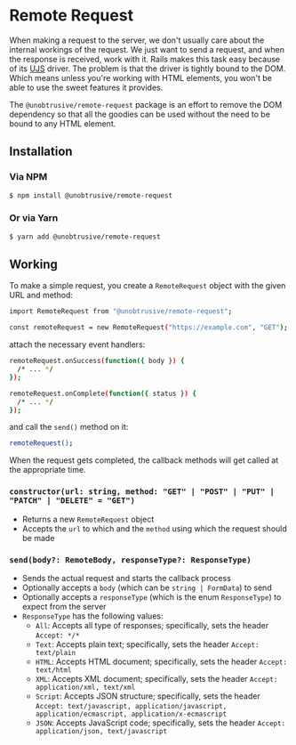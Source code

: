 # Remote Request

When making a request to the server, we don't usually care about the internal workings of the request. We just want to send a request, and when the response is received, work with it. Rails makes this task easy because of its [UJS](https://github.com/rails/rails-ujs) driver. The problem is that the driver is tightly bound to the DOM. Which means unless you're working with HTML elements, you won't be able to use the sweet features it provides.

The `@unobtrusive/remote-request` package is an effort to remove the DOM dependency so that all the goodies can be used without the need to be bound to any HTML element.

## Installation

### Via NPM

```sh
$ npm install @unobtrusive/remote-request
```

### Or via Yarn

```sh
$ yarn add @unobtrusive/remote-request
```

## Working

To make a simple request, you create a `RemoteRequest` object with the given URL and method:

```sh
import RemoteRequest from "@unobtrusive/remote-request";

const remoteRequest = new RemoteRequest("https://example.com", "GET");
```

attach the necessary event handlers:

```sh
remoteRequest.onSuccess(function({ body }) {
  /* ... */
});

remoteRequest.onComplete(function({ status }) {
  /* ... */
});
```

and call the `send()` method on it:

```sh
remoteRequest();
```

When the request gets completed, the callback methods will get called at the appropriate time.

### `constructor(url: string, method: "GET" | "POST" | "PUT" | "PATCH" | "DELETE" = "GET")`

- Returns a new `RemoteRequest` object
- Accepts the `url` to which and the `method` using which the request should be made

### `send(body?: RemoteBody, responseType?: ResponseType)`

- Sends the actual request and starts the callback process
- Optionally accepts a `body` (which can be `string | FormData`) to send
- Optionally accepts a `responseType` (which is the enum `ResponseType`) to expect from the server
- `ResponseType` has the following values:
  - `All`: Accepts all type of responses; specifically, sets the header `Accept: */*`
  - `Text`: Accepts plain text; specifically, sets the header `Accept: text/plain`
  - `HTML`: Accepts HTML document; specifically, sets the header `Accept: text/html`
  - `XML`: Accepts XML document; specifically, sets the header `Accept: application/xml, text/xml`
  - `Script`: Accepts JSON structure; specifically, sets the header `Accept: text/javascript, application/javascript, application/ecmascript, application/x-ecmascript`
  - `JSON`: Accepts JavaScript code; specifically, sets the header `Accept: application/json, text/javascript`
